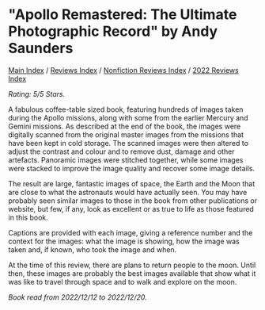 # "Apollo Remastered: The Ultimate Photographic Record" by Andy Saunders

[Main Index](../../../README.md) / [Reviews Index](../../README.md) / [Nonfiction Reviews Index](../README.md) / [2022 Reviews Index](README.md)

*Rating: 5/5 Stars.*

A fabulous coffee-table sized book, featuring hundreds of images taken during the Apollo missions, along with some from the earlier Mercury and Gemini missions. As described at the end of the book, the images were digitally scanned from the original master images from the missions that have been kept in cold storage. The scanned images were then altered to adjust the contrast and colour and to remove dust, damage and other artefacts. Panoramic images were stitched together, while some images were stacked to improve the image quality and recover some image details.

The result are large, fantastic images of space, the Earth and the Moon that are close to what the astronauts would have actually seen. You may have probably seen similar images to those in the book from other publications or website, but few, if any, look as excellent or as true to life as those featured in this book.

Captions are provided with each image, giving a reference number and the context for the images: what the image is showing, how the image was taken and, if known, who took the image and when.

At the time of this review, there are plans to return people to the moon. Until then, these images are probably the best images available that show what it was like to travel through space and to walk and explore on the moon.

*Book read from 2022/12/12 to 2022/12/20.*
